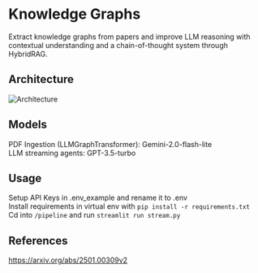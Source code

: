 # Knowledge Graphs
Extract knowledge graphs from papers and improve LLM reasoning with contextual understanding and a chain-of-thought system through HybridRAG.

## Architecture
![Architecture](https://github.com/user-attachments/assets/6d6c1b53-704f-4579-9bda-f5dc5328ee64)

## Models
PDF Ingestion (LLMGraphTransformer): Gemini-2.0-flash-lite <br/>
LLM streaming agents: GPT-3.5-turbo

## Usage
Setup API Keys in .env_example and rename it to .env <br>
Install requirements in virtual env with `pip install -r requirements.txt` <br/>
Cd into `/pipeline` and run `streamlit run stream.py`

## References
https://arxiv.org/abs/2501.00309v2
